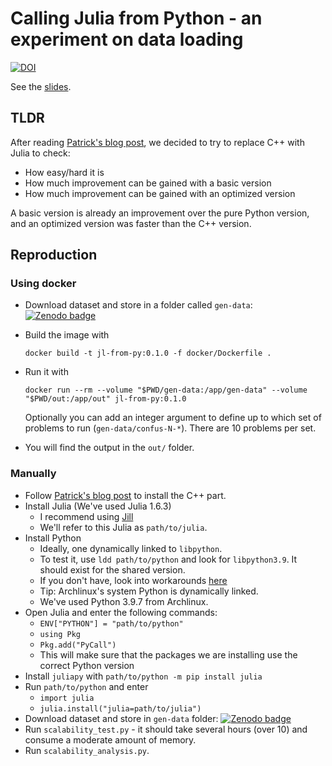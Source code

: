 # Calling Julia from Python - an experiment on data loading

[![DOI](https://zenodo.org/badge/DOI/10.5281/zenodo.5708268.svg)](https://doi.org/10.5281/zenodo.5708268)

See the [slides](slides).

## TLDR

After reading [Patrick's blog post][patrick], we decided to try to replace C++ with Julia to check:
- How easy/hard it is
- How much improvement can be gained with a basic version
- How much improvement can be gained with an optimized version

A basic version is already an improvement over the pure Python version, and an optimized version was faster than the C++ version.

## Reproduction

### Using docker

- Download dataset and store in a folder called `gen-data`: [![Zenodo badge][dataset-badge]][dataset]

- Build the image with

  ```
  docker build -t jl-from-py:0.1.0 -f docker/Dockerfile .
  ```

- Run it with

  ```
  docker run --rm --volume "$PWD/gen-data:/app/gen-data" --volume "$PWD/out:/app/out" jl-from-py:0.1.0
  ```

  Optionally you can add an integer argument to define up to which set of problems to run (`gen-data/confus-N-*`). There are 10 problems per set.

- You will find the output in the `out/` folder.

### Manually

- Follow [Patrick's blog post][patrick] to install the C++ part.
- Install Julia (We've used Julia 1.6.3)
  - I recommend using [Jill]
  - We'll refer to this Julia as `path/to/julia`.
- Install Python
  - Ideally, one dynamically linked to `libpython`.
  - To test it, use `ldd path/to/python` and look for `libpython3.9`. It should exist for the shared version.
  - If you don't have, look into workarounds [here][pyjulia-trouble]
  - Tip: Archlinux's system Python is dynamically linked.
  - We've used Python 3.9.7 from Archlinux.
- Open Julia and enter the following commands:
  - `ENV["PYTHON"] = "path/to/python"`
  - `using Pkg`
  - `Pkg.add("PyCall")`
  - This will make sure that the packages we are installing use the correct Python version
- Install `juliapy` with `path/to/python -m pip install julia`
- Run `path/to/python` and enter
  - `import julia`
  - `julia.install("julia=path/to/julia")`
- Download dataset and store in `gen-data` folder: [![Zenodo badge][dataset-badge]][dataset]
- Run `scalability_test.py` - it should take several hours (over 10) and consume a moderate amount of memory.
- Run `scalability_analysis.py`.

[patrick]: https://blog.esciencecenter.nl/irregular-data-in-pandas-using-c-88ce311cb9ef
[Jill]: https://github.com/abelsiqueira/jill
[pyjulia-trouble]: https://pyjulia.readthedocs.io/en/latest/troubleshooting.html
[dataset]: https://doi.org/10.5281/zenodo.5707672
[dataset-badge]: https://zenodo.org/badge/DOI/10.5281/zenodo.5707672.svg
